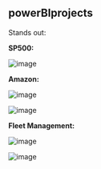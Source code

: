 ## powerBIprojects
Stands out:

**SP500:**

![image](https://github.com/longbui23/powerBIprojects/assets/112489957/0de02aa0-4df0-4f44-8c25-d1741c2afd85)

**Amazon:**

![image](https://github.com/longbui23/powerBIprojects/assets/112489957/ac872714-ff6b-4e84-87fc-416fb14c47c1)

![image](https://github.com/longbui23/powerBIprojects/assets/112489957/998ad9ec-4553-450e-a814-d016c1801965)

**Fleet Management:**

![image](https://github.com/longbui23/powerBIprojects/assets/112489957/6a4fc7f5-f411-4471-ae66-54ef26e8746e)

![image](https://github.com/longbui23/powerBIprojects/assets/112489957/dd28a83c-3792-450a-88fb-36706eef8111)
